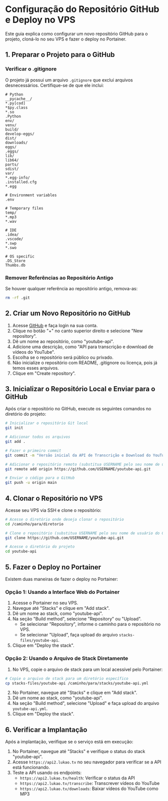 # Configuração do Repositório GitHub e Deploy no VPS

Este guia explica como configurar um novo repositório GitHub para o projeto, cloná-lo no seu VPS e fazer o deploy no Portainer.

## 1. Preparar o Projeto para o GitHub

### Verificar o .gitignore

O projeto já possui um arquivo `.gitignore` que exclui arquivos desnecessários. Certifique-se de que ele inclui:

```
# Python
__pycache__/
*.py[cod]
*$py.class
*.so
.Python
env/
venv/
build/
develop-eggs/
dist/
downloads/
eggs/
.eggs/
lib/
lib64/
parts/
sdist/
var/
*.egg-info/
.installed.cfg
*.egg

# Environment variables
.env

# Temporary files
temp/
*.mp3
*.wav

# IDE
.idea/
.vscode/
*.swp
*.swo

# OS specific
.DS_Store
Thumbs.db
```

### Remover Referências ao Repositório Antigo

Se houver qualquer referência ao repositório antigo, remova-as:

```bash
rm -rf .git
```

## 2. Criar um Novo Repositório no GitHub

1. Acesse [GitHub](https://github.com) e faça login na sua conta.
2. Clique no botão "+" no canto superior direito e selecione "New repository".
3. Dê um nome ao repositório, como "youtube-api".
4. Adicione uma descrição, como "API para transcrição e download de vídeos do YouTube".
5. Escolha se o repositório será público ou privado.
6. Não inicialize o repositório com README, .gitignore ou licença, pois já temos esses arquivos.
7. Clique em "Create repository".

## 3. Inicializar o Repositório Local e Enviar para o GitHub

Após criar o repositório no GitHub, execute os seguintes comandos no diretório do projeto:

```bash
# Inicializar o repositório Git local
git init

# Adicionar todos os arquivos
git add .

# Fazer o primeiro commit
git commit -m "Versão inicial da API de Transcrição e Download do YouTube"

# Adicionar o repositório remoto (substitua USERNAME pelo seu nome de usuário do GitHub)
git remote add origin https://github.com/USERNAME/youtube-api.git

# Enviar o código para o GitHub
git push -u origin main
```

## 4. Clonar o Repositório no VPS

Acesse seu VPS via SSH e clone o repositório:

```bash
# Acesse o diretório onde deseja clonar o repositório
cd /caminho/para/diretorio

# Clone o repositório (substitua USERNAME pelo seu nome de usuário do GitHub)
git clone https://github.com/USERNAME/youtube-api.git

# Acesse o diretório do projeto
cd youtube-api
```

## 5. Fazer o Deploy no Portainer

Existem duas maneiras de fazer o deploy no Portainer:

### Opção 1: Usando a Interface Web do Portainer

1. Acesse o Portainer no seu VPS.
2. Navegue até "Stacks" e clique em "Add stack".
3. Dê um nome ao stack, como "youtube-api".
4. Na seção "Build method", selecione "Repository" ou "Upload".
   - Se selecionar "Repository", informe o caminho para o repositório no VPS.
   - Se selecionar "Upload", faça upload do arquivo `stacks-files/youtube-api`.
5. Clique em "Deploy the stack".

### Opção 2: Usando o Arquivo de Stack Diretamente

1. No VPS, copie o arquivo de stack para um local acessível pelo Portainer:

```bash
# Copie o arquivo de stack para um diretório específico
cp stacks-files/youtube-api /caminho/para/stacks/youtube-api.yml
```

2. No Portainer, navegue até "Stacks" e clique em "Add stack".
3. Dê um nome ao stack, como "youtube-api".
4. Na seção "Build method", selecione "Upload" e faça upload do arquivo `youtube-api.yml`.
5. Clique em "Deploy the stack".

## 6. Verificar a Implantação

Após a implantação, verifique se o serviço está em execução:

1. No Portainer, navegue até "Stacks" e verifique o status do stack "youtube-api".
2. Acesse `https://api2.lukao.tv` no seu navegador para verificar se a API está funcionando.
3. Teste a API usando os endpoints:
   - `https://api2.lukao.tv/health`: Verificar o status da API
   - `https://api2.lukao.tv/transcribe`: Transcrever vídeos do YouTube
   - `https://api2.lukao.tv/downloads`: Baixar vídeos do YouTube como MP3
